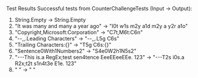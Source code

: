Test Results
Successful tests from CounterChallengeTests (Input -> Output):

1. String.Empty -> String.Empty
2. "It was many and many a year ago" -> "I0t w1s m2y a1d m2y a y2r a1o"
3. "Copyright,Microsoft:Corporation" -> "C7t,M6t:C6n"
4. "--,,.Leading Characters" -> "--,,.L5g C6s"
5. "Trailing Characters:{}" -> "T5g C6s:{}"
6. "Sentence0With1Numbers2" -> "S4e0W2h1N5s2"
7. "---This is.a RegEx;test  sen4tence EeeEEeeEEe. 123" -> "---T2s i0s.a R2x;t2t  s1n4t3e E1e. 123"
8. "     " -> "     "

